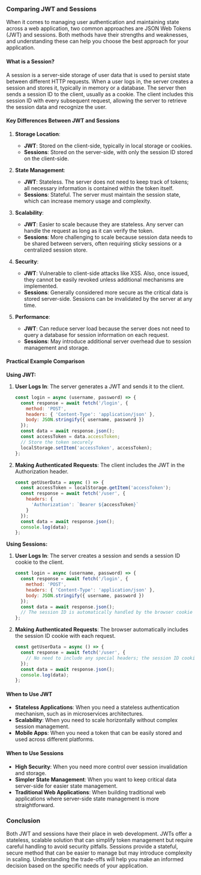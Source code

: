### Comparing JWT and Sessions

When it comes to managing user authentication and maintaining state across a web application, two common approaches are JSON Web Tokens (JWT) and sessions. Both methods have their strengths and weaknesses, and understanding these can help you choose the best approach for your application.

#### What is a Session?

A session is a server-side storage of user data that is used to persist state between different HTTP requests. When a user logs in, the server creates a session and stores it, typically in memory or a database. The server then sends a session ID to the client, usually as a cookie. The client includes this session ID with every subsequent request, allowing the server to retrieve the session data and recognize the user.

#### Key Differences Between JWT and Sessions

1. **Storage Location**:
    - **JWT**: Stored on the client-side, typically in local storage or cookies.
    - **Sessions**: Stored on the server-side, with only the session ID stored on the client-side.

2. **State Management**:
    - **JWT**: Stateless. The server does not need to keep track of tokens; all necessary information is contained within the token itself.
    - **Sessions**: Stateful. The server must maintain the session state, which can increase memory usage and complexity.

3. **Scalability**:
    - **JWT**: Easier to scale because they are stateless. Any server can handle the request as long as it can verify the token.
    - **Sessions**: More challenging to scale because session data needs to be shared between servers, often requiring sticky sessions or a centralized session store.

4. **Security**:
    - **JWT**: Vulnerable to client-side attacks like XSS. Also, once issued, they cannot be easily revoked unless additional mechanisms are implemented.
    - **Sessions**: Generally considered more secure as the critical data is stored server-side. Sessions can be invalidated by the server at any time.

5. **Performance**:
    - **JWT**: Can reduce server load because the server does not need to query a database for session information on each request.
    - **Sessions**: May introduce additional server overhead due to session management and storage.

#### Practical Example Comparison

**Using JWT:**

1. **User Logs In**: The server generates a JWT and sends it to the client.
    ```javascript
    const login = async (username, password) => {
      const response = await fetch('/login', {
        method: 'POST',
        headers: { 'Content-Type': 'application/json' },
        body: JSON.stringify({ username, password })
      });
      const data = await response.json();
      const accessToken = data.accessToken;
      // Store the token securely
      localStorage.setItem('accessToken', accessToken);
    };
    ```

2. **Making Authenticated Requests**: The client includes the JWT in the Authorization header.
    ```javascript
    const getUserData = async () => {
      const accessToken = localStorage.getItem('accessToken');
      const response = await fetch('/user', {
        headers: {
          'Authorization': `Bearer ${accessToken}`
        }
      });
      const data = await response.json();
      console.log(data);
    };
    ```

**Using Sessions:**

1. **User Logs In**: The server creates a session and sends a session ID cookie to the client.
    ```javascript
    const login = async (username, password) => {
      const response = await fetch('/login', {
        method: 'POST',
        headers: { 'Content-Type': 'application/json' },
        body: JSON.stringify({ username, password })
      });
      const data = await response.json();
      // The session ID is automatically handled by the browser cookie
    };
    ```

2. **Making Authenticated Requests**: The browser automatically includes the session ID cookie with each request.
    ```javascript
    const getUserData = async () => {
      const response = await fetch('/user', {
        // No need to include any special headers; the session ID cookie is sent automatically
      });
      const data = await response.json();
      console.log(data);
    };
    ```

#### When to Use JWT

- **Stateless Applications**: When you need a stateless authentication mechanism, such as in microservices architectures.
- **Scalability**: When you need to scale horizontally without complex session management.
- **Mobile Apps**: When you need a token that can be easily stored and used across different platforms.

#### When to Use Sessions

- **High Security**: When you need more control over session invalidation and storage.
- **Simpler State Management**: When you want to keep critical data server-side for easier state management.
- **Traditional Web Applications**: When building traditional web applications where server-side state management is more straightforward.

### Conclusion

Both JWT and sessions have their place in web development. JWTs offer a stateless, scalable solution that can simplify token management but require careful handling to avoid security pitfalls. Sessions provide a stateful, secure method that can be easier to manage but may introduce complexity in scaling. Understanding the trade-offs will help you make an informed decision based on the specific needs of your application.